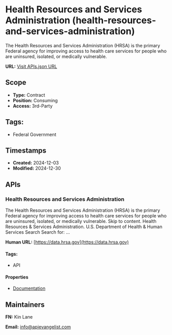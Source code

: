 # Health Resources and Services Administration (health-resources-and-services-administration)
The Health Resources and Services Administration (HRSA) is the primary Federal
agency for improving access to health care services for people who are
uninsured, isolated, or medically vulnerable.

**URL:** [Visit APIs.json URL](
https://raw.githubusercontent.com/api-evangelist/health-resources-and-services-administration/refs/heads/main/apis.yml)

## Scope

- **Type:** Contract 
- **Position:** Consuming 
- **Access:** 3rd-Party 

## Tags:

 - Federal Government

## Timestamps

- **Created:** 2024-12-03 
- **Modified:** 2024-12-30 

## APIs

### Health Resources and Services Administration

The Health Resources and Services Administration (HRSA) is the primary
Federal agency for improving access to health care services for people who
are uninsured, isolated, or medically vulnerable. Skip to content. Health
Resources & Services Administration. U.S. Department of Health & Human
Services Search Search for: ...

**Human URL:** [https://data.hrsa.gov](https://data.hrsa.gov)


#### Tags:

 - API

#### Properties

- [Documentation](https://data.hrsa.gov)

## Maintainers

**FN:** Kin Lane

**Email:** info@apievangelist.com

